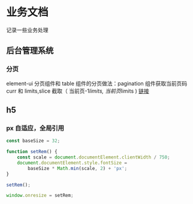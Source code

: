 # 业务文档

记录一些业务处理

## 后台管理系统

### 分页

element-ui 分页组件和 table 组件的分页做法：pagination 组件获取当前页码 curr 和 limits,slice 截取（ 当前页-1*limits, 当前页*limits )
[链接](https://segmentfault.com/a/1190000020087100)

## h5

### px 自适应，全局引用

```js
const baseSize = 32;

function setRem() {
	const scale = document.documentElement.clientWidth / 750;
	document.documentElement.style.fontSize =
		baseSize * Math.min(scale, 2) + 'px';
}

setRem();

window.onresize = setRem;
```
